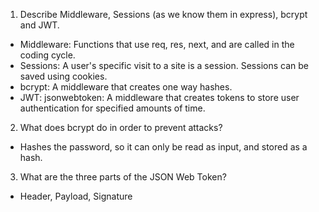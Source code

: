 <!-- Answers to the Short Answer Essay Questions go here -->

1.  Describe Middleware, Sessions (as we know them in express), bcrypt and JWT.
- Middleware:  Functions that use req, res, next, and are called in the coding cycle.
- Sessions:  A user's specific visit to a site is a session.  Sessions can be saved using cookies.
- bcrypt:  A middleware that creates one way hashes.
- JWT:  jsonwebtoken:  A middleware that creates tokens to store user authentication for specified amounts of time.

2.  What does bcrypt do in order to prevent attacks?
- Hashes the password, so it can only be read as input, and stored as a hash.

3.  What are the three parts of the JSON Web Token?
- Header, Payload, Signature
